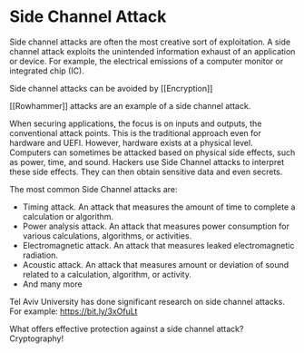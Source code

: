 # Side Channel Attack

Side channel attacks are often the most creative sort of exploitation.
A side channel attack exploits the unintended information exhaust of an application or device. For example, the electrical emissions of a computer monitor or integrated chip (IC).

Side channel attacks can be avoided by [[Encryption]]

[[Rowhammer]] attacks are an example of a side channel attack.


When securing applications, the focus is on inputs and outputs, the conventional attack points. This is the traditional approach even for hardware and UEFI.
However, hardware exists at a physical level. Computers can sometimes be attacked based on physical side effects, such as power, time, and sound. Hackers use Side Channel attacks to interpret these side effects. They can then obtain sensitive data and even secrets.

The most common Side Channel attacks are:
- Timing attack. An attack that measures the amount of time to complete a calculation or algorithm.
- Power analysis attack. An attack that measures power consumption for various calculations, algorithms, or activities.
- Electromagnetic attack. An attack that measures leaked electromagnetic radiation.
- Acoustic attack. An attack that measures amount or deviation of sound related to a calculation, algorithm, or activity.
- And many more


Tel Aviv University has done significant research on side channel attacks. 
For example: https://bit.ly/3xOfuLt

What offers effective protection against a side channel attack? Cryptography!